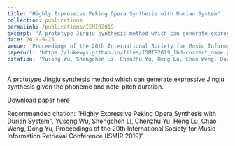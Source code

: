 ```yaml
---
title: "Highly Expressive Peking Opera Synthesis with Durian System"
collection: publications
permalink: /publications/ISMIR2019
excerpt: 'A prototype Jingju synthesis method which can generate expressive Jingju synthesis given the phoneme and note-pitch duration.'
date: 2019-9-23
venue: 'Proceedings of the 20th International Society for Music Information Retrieval Conference (ISMIR 2019)'
paperurl: 'https://lukewys.github.io/files/ISMIR2019_lbd-correct_name.pdf'
citation: 'Yusong Wu, Shengchen Li, Chenzhu Yu, Heng Lu, Chao Weng, Dong Yu (2019). "Highly Expressive Peking Opera Synthesis with Durian System" <i>Proceedings of the 20th International Society for Music Information Retrieval Conference (ISMIR 2019)</i>.'
---
```

A prototype Jingju synthesis method which can generate expressive Jingju synthesis given the phoneme and note-pitch duration.

[Download paper here](https://lukewys.github.io/files/ISMIR2019_lbd-correct_name.pdf)

Recommended citation: "Highly Expressive Peking Opera Synthesis with Durian System", Yusong Wu, Shengchen Li, Chenzhu Yu, Heng Lu, Chao Weng, Dong Yu, Proceedings of the 20th International Society for Music Information Retrieval Conference (ISMIR 2019)'.